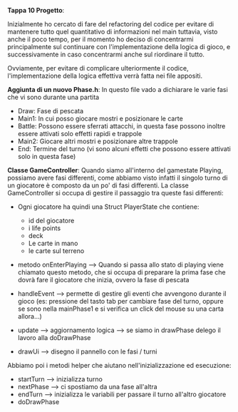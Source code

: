 **Tappa 10 Progetto**:

Inizialmente ho cercato di fare del refactoring del codice per evitare di mantenere tutto quel quantitativo di informazioni nel main tuttavia, visto anche il poco tempo, per il momento ho deciso di concentrarmi principalmente sul continuare con l'implementazione della logica di gioco, e successivamente in caso concentrarmi anche sul riordinare il tutto.

Ovviamente, per evitare di complicare ulteriormente il codice, l'implementazione della logica effettiva verrà fatta nei file appositi.

**Aggiunta di un nuovo Phase.h**: In questo file vado a dichiarare le varie fasi che vi sono durante una partita
- Draw: Fase di pescata
- Main1: In cui posso giocare mostri e posizionare le carte
- Battle: Possono essere sferrati attacchi, in questa fase possono inoltre essere attivati solo effetti rapidi e trappole
- Main2: Giocare altri mostri e posizionare altre trappole
- End: Termine del turno (vi sono alcuni effetti che possono essere attivati solo in questa fase)

**Classe GameController**: Quando siamo all'interno del gamestate Playing, possiamo avere fasi differenti, come abbiamo visto infatti il singolo turno di un giocatore è composto da un po' di fasi differenti. La classe GameController si occupa di gestire il passaggio tra queste fasi differenti:

- Ogni giocatore ha quindi una Struct PlayerState che contiene:
    * id del giocatore
    * i life points
    * deck
    * Le carte in mano
    * le carte sul terreno

- metodo onEnterPlaying --> Quando si passa allo stato di playing viene chiamato questo metodo, che si occupa di preparare la prima fase che dovrà fare il giocatore che inizia, ovvero la fase di pescata 
- handleEvent --> permette di gestire gli eventi che avvengono durante il gioco (es: pressione del tasto tab per cambiare fase del turno, oppure se sono nella mainPhase1 e si verifica un click del mouse su una carta allora...)
- update --> aggiornamento logica --> se siamo in drawPhase delego il lavoro alla doDrawPhase

- drawUi --> disegno il pannello con le fasi / turni

Abbiamo poi i metodi helper che aiutano nell'inizializzazione ed esecuzione:
- startTurn --> inizializza turno
- nextPhase --> ci spostiamo da una fase all'altra 
- endTurn --> inizializza le variabili per passare il turno all'altro giocatore 
- doDrawPhase





